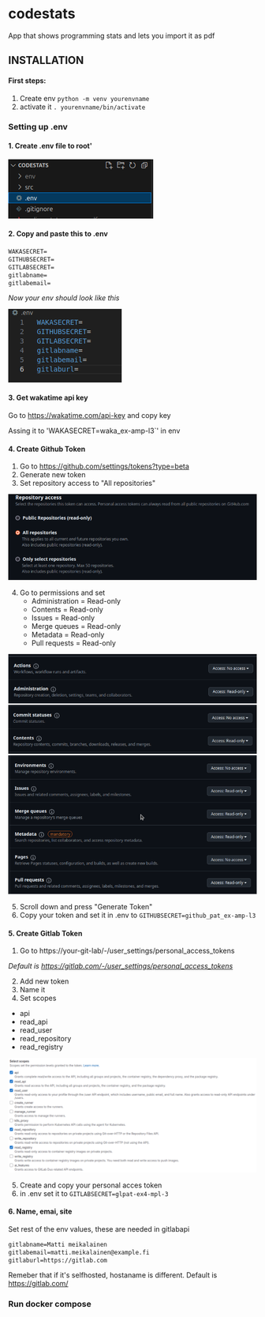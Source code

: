 # codestats
App that shows programming stats and lets you import it as pdf

## INSTALLATION

#### First steps:

1. Create env `python -m venv yourenvname`
2. activate it `. yourenvname/bin/activate`

### Setting up .env

#### 1. Create .env file to root'

![Env](images/env_example.png)

#### 2. Copy and paste this to .env
```
WAKASECRET=
GITHUBSECRET=
GITLABSECRET=
gitlabname=
gitlabemail=
```

*Now your env should look like this*

![configurin env](images/env_example2.png)

#### 3. Get wakatime api key

Go to https://wakatime.com/api-key and copy key

Assing it to 'WAKASECRET=waka_ex-amp-l3`' in env

#### 4. Create Github Token

1. Go to https://github.com/settings/tokens?type=beta
2. Generate new token
3. Set repository access to "All repositories"

![alt text](images/access_all.png)

4. Go to permissions and set
    - Administration = Read-only
    - Contents = Read-only
    - Issues = Read-only
    - Merge queues = Read-only
    - Metadata = Read-only
    - Pull requests = Read-only

![alt text](images/admin.png)
![alt text](images/contents.png)
![alt text](images/rest.png)

5. Scroll down and press "Generate Token"
6. Copy your token and set it in .env to `GITHUBSECRET=github_pat_ex-amp-l3`

#### 5. Create Gitlab Token

1. Go to https://your-git-lab/-/user_settings/personal_access_tokens

*Default is https://gitlab.com/-/user_settings/personal_access_tokens*

2. Add new token
3. Name it
4. Set scopes
- api
- read_api
- read_user
- read_repository
- read_registry

![alt text](images/tokens.png)

5. Create and copy your personal acces token
6. in .env set it to `GITLABSECRET=glpat-ex4-mpl-3`

#### 6. Name, emai, site

Set rest of the env values, these are needed in gitlabapi

```
gitlabname=Matti meikalainen
gitlabemail=matti.meikalainen@example.fi
gitlaburl=https://gitlab.com
```

Remeber that if it's selfhosted, hostaname is different. Default is https://gitlab.com/

### Run docker compose

